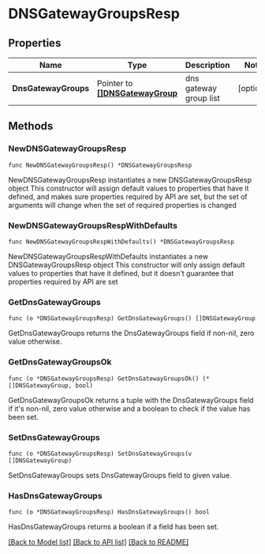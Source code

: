 # DNSGatewayGroupsResp

## Properties

Name | Type | Description | Notes
------------ | ------------- | ------------- | -------------
**DnsGatewayGroups** | Pointer to [**[]DNSGatewayGroup**](DNSGatewayGroup.md) | dns gateway group list | [optional] 

## Methods

### NewDNSGatewayGroupsResp

`func NewDNSGatewayGroupsResp() *DNSGatewayGroupsResp`

NewDNSGatewayGroupsResp instantiates a new DNSGatewayGroupsResp object
This constructor will assign default values to properties that have it defined,
and makes sure properties required by API are set, but the set of arguments
will change when the set of required properties is changed

### NewDNSGatewayGroupsRespWithDefaults

`func NewDNSGatewayGroupsRespWithDefaults() *DNSGatewayGroupsResp`

NewDNSGatewayGroupsRespWithDefaults instantiates a new DNSGatewayGroupsResp object
This constructor will only assign default values to properties that have it defined,
but it doesn't guarantee that properties required by API are set

### GetDnsGatewayGroups

`func (o *DNSGatewayGroupsResp) GetDnsGatewayGroups() []DNSGatewayGroup`

GetDnsGatewayGroups returns the DnsGatewayGroups field if non-nil, zero value otherwise.

### GetDnsGatewayGroupsOk

`func (o *DNSGatewayGroupsResp) GetDnsGatewayGroupsOk() (*[]DNSGatewayGroup, bool)`

GetDnsGatewayGroupsOk returns a tuple with the DnsGatewayGroups field if it's non-nil, zero value otherwise
and a boolean to check if the value has been set.

### SetDnsGatewayGroups

`func (o *DNSGatewayGroupsResp) SetDnsGatewayGroups(v []DNSGatewayGroup)`

SetDnsGatewayGroups sets DnsGatewayGroups field to given value.

### HasDnsGatewayGroups

`func (o *DNSGatewayGroupsResp) HasDnsGatewayGroups() bool`

HasDnsGatewayGroups returns a boolean if a field has been set.


[[Back to Model list]](../README.md#documentation-for-models) [[Back to API list]](../README.md#documentation-for-api-endpoints) [[Back to README]](../README.md)


